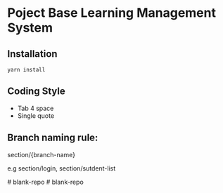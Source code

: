 <h1>Poject Base Learning Management System</h1>

<h2>Installation</h2>
<code>yarn install</code>

<h2>Coding Style</h2>
<ul>
    <li>Tab 4 space</li>
    <li>Single quote</li>
</ul>

<h2>Branch naming rule:</h2>
<p>section/{branch-name}</p>
<p>e.g section/login, section/sutdent-list</p>
# blank-repo
# blank-repo
